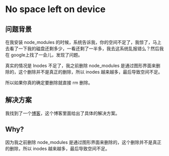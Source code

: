 # No space left on device

## 问题背景

在我安装 node_modules 的时候，系统告诉我，你的空间不足了，我惊了，马上去看了一下我的磁盘还剩多少，一看还剩了一半多，我去这系统乱报错么？然后我在 google上找了一会儿，发现了问题。

真实的情况是 Inodes 不足了，我之前删除 node_modules 是通过图形界面来删除的，这个删除并不是真正的删除，所以 inodes 越来越多，最后导致空间不足。

所以如果你真的确定要删除就直接 rm 删除。

## 解决方案

我找到了一个[博客](https://www.ivankuznetsov.com/2010/02/no-space-left-on-device-running-out-of-inodes.html/comment-page-2#comment-992817)，这个博客里面给出了具体的解决方案。

## Why?

因为我之前删除 node_modules 是通过图形界面来删除的，这个删除并不是真正的删除，所以 inodes 越来越多，最后导致空间不足。
